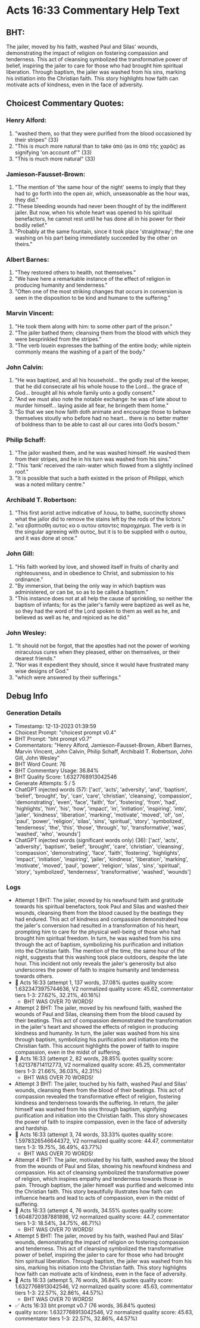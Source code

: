 # Acts 16:33 Commentary Help Text

## BHT:
The jailer, moved by his faith, washed Paul and Silas' wounds, demonstrating the impact of religion on fostering compassion and tenderness. This act of cleansing symbolized the transformative power of belief, inspiring the jailer to care for those who had brought him spiritual liberation. Through baptism, the jailer was washed from his sins, marking his initiation into the Christian faith. This story highlights how faith can motivate acts of kindness, even in the face of adversity.

## Choicest Commentary Quotes:
### Henry Alford:
1. "washed them, so that they were purified from the blood occasioned by their stripes" (33)
2. "This is much more natural than to take ἀπό (as in ἀπὸ τῆς χαρᾶς) as signifying 'on account of'" (33)
3. "This is much more natural" (33)

### Jamieson-Fausset-Brown:
1. "The mention of 'the same hour of the night' seems to imply that they had to go forth into the open air, which, unseasonable as the hour was, they did."
2. "These bleeding wounds had never been thought of by the indifferent jailer. But now, when his whole heart was opened to his spiritual benefactors, he cannot rest until he has done all in his power for their bodily relief."
3. "Probably at the same fountain, since it took place 'straightway'; the one washing on his part being immediately succeeded by the other on theirs."

### Albert Barnes:
1. "They restored others to health, not themselves."
2. "We have here a remarkable instance of the effect of religion in producing humanity and tenderness."
3. "Often one of the most striking changes that occurs in conversion is seen in the disposition to be kind and humane to the suffering."

### Marvin Vincent:
1. "He took them along with him: to some other part of the prison."
2. "The jailer bathed them; cleansing them from the blood with which they were besprinkled from the stripes."
3. "The verb louein expresses the bathing of the entire body; while niptein commonly means the washing of a part of the body."

### John Calvin:
1. "He was baptized, and all his household... the godly zeal of the keeper, that he did consecrate all his whole house to the Lord... the grace of God... brought all his whole family unto a godly consent."
2. "And we must also note the notable exchange: he was of late about to murder himself... laying aside all fear, he bringeth them home."
3. "So that we see how faith doth animate and encourage those to behave themselves stoutly who before had no heart... there is no better matter of boldness than to be able to cast all our cares into God’s bosom."

### Philip Schaff:
1. "The jailor washed them, and he was washed himself. He washed them from their stripes, and he in his turn was washed from his sins."
2. "This ‘tank’ received the rain-water which flowed from a slightly inclined roof."
3. "It is possible that such a bath existed in the prison of Philippi, which was a noted military centre."

### Archibald T. Robertson:
1. "This first aorist active indicative of λουω, to bathe, succinctly shows what the jailor did to remove the stains left by the rods of the lictors."
2. "κα εβαπτισθη αυτος κα ο αυτου απαντες παραχρημα. The verb is in the singular agreeing with αυτος, but it is to be supplied with ο αυτου, and it was done at once."

### John Gill:
1. "His faith worked by love, and showed itself in fruits of charity and righteousness, and in obedience to Christ, and submission to his ordinance." 
2. "By immersion, that being the only way in which baptism was administered, or can be, so as to be called a baptism." 
3. "This instance does not at all help the cause of sprinkling, so neither the baptism of infants; for as the jailer's family were baptized as well as he, so they had the word of the Lord spoken to them as well as he, and believed as well as he, and rejoiced as he did."

### John Wesley:
1. "It should not be forgot, that the apostles had not the power of working miraculous cures when they pleased, either on themselves, or their dearest friends."
2. "Nor was it expedient they should, since it would have frustrated many wise designs of God."
3. "which were answered by their sufferings."


## Debug Info
### Generation Details
- Timestamp: 12-13-2023 01:39:59
- Choicest Prompt: "choicest prompt v0.4"
- BHT Prompt: "bht prompt v0.7"
- Commentators: "Henry Alford, Jamieson-Fausset-Brown, Albert Barnes, Marvin Vincent, John Calvin, Philip Schaff, Archibald T. Robertson, John Gill, John Wesley"
- BHT Word Count: 76
- BHT Commentary Usage: 36.84%
- BHT Quality Score: 1.6327768913042546
- Generate Attempts: 5 / 5
- ChatGPT injected words (57):
	['act', 'acts', 'adversity', 'and', 'baptism', 'belief', 'brought', 'by', 'can', 'care', 'christian', 'cleansing', 'compassion', 'demonstrating', 'even', 'face', 'faith', 'for', 'fostering', 'from', 'had', 'highlights', 'him', 'his', 'how', 'impact', 'in', 'initiation', 'inspiring', 'into', 'jailer', 'kindness', 'liberation', 'marking', 'motivate', 'moved', 'of', 'on', 'paul', 'power', 'religion', 'silas', 'sins', 'spiritual', 'story', 'symbolized', 'tenderness', 'the', 'this', 'those', 'through', 'to', 'transformative', 'was', 'washed', 'who', 'wounds']
- ChatGPT injected words (significant words only) (36):
	['act', 'acts', 'adversity', 'baptism', 'belief', 'brought', 'care', 'christian', 'cleansing', 'compassion', 'demonstrating', 'face', 'faith', 'fostering', 'highlights', 'impact', 'initiation', 'inspiring', 'jailer', 'kindness', 'liberation', 'marking', 'motivate', 'moved', 'paul', 'power', 'religion', 'silas', 'sins', 'spiritual', 'story', 'symbolized', 'tenderness', 'transformative', 'washed', 'wounds']

### Logs
- Attempt 1 BHT: The jailer, moved by his newfound faith and gratitude towards his spiritual benefactors, took Paul and Silas and washed their wounds, cleansing them from the blood caused by the beatings they had endured. This act of kindness and compassion demonstrated how the jailer's conversion had resulted in a transformation of his heart, prompting him to care for the physical well-being of those who had brought him spiritual freedom. In turn, he was washed from his sins through the act of baptism, symbolizing his purification and initiation into the Christian faith. The mention of the time, the same hour of the night, suggests that this washing took place outdoors, despite the late hour. This incident not only reveals the jailer's generosity but also underscores the power of faith to inspire humanity and tenderness towards others.
- 🔄 Acts 16:33 (attempt 1, 137 words, 37.08% quotes quality score: 1.6323473975744636, V2 normalized quality score: 45.62, commentator tiers 1-3: 27.62%, 32.21%, 40.16%) 
	- BHT WAS OVER 70 WORDS!
- Attempt 2 BHT: The jailer, moved by his newfound faith, washed the wounds of Paul and Silas, cleansing them from the blood caused by their beatings. This act of compassion demonstrated the transformation in the jailer's heart and showed the effects of religion in producing kindness and humanity. In turn, the jailer was washed from his sins through baptism, symbolizing his purification and initiation into the Christian faith. This account highlights the power of faith to inspire compassion, even in the midst of suffering.
- 🔄 Acts 16:33 (attempt 2, 82 words, 28.85% quotes quality score: 1.621378714112773, V2 normalized quality score: 45.25, commentator tiers 1-3: 21.66%, 36.03%, 42.31%) 
	- BHT WAS OVER 70 WORDS!
- Attempt 3 BHT: The jailer, touched by his faith, washed Paul and Silas' wounds, cleansing them from the blood of their beatings. This act of compassion revealed the transformative effect of religion, fostering kindness and tenderness towards the suffering. In return, the jailer himself was washed from his sins through baptism, signifying purification and initiation into the Christian faith. This story showcases the power of faith to inspire compassion, even in the face of adversity and hardship.
- 🔄 Acts 16:33 (attempt 3, 74 words, 33.33% quotes quality score: 1.5978326546644372, V2 normalized quality score: 44.47, commentator tiers 1-3: 19.75%, 36.49%, 43.77%) 
	- BHT WAS OVER 70 WORDS!
- Attempt 4 BHT: The jailer, motivated by his faith, washed away the blood from the wounds of Paul and Silas, showing his newfound kindness and compassion. His act of cleansing symbolized the transformative power of religion, which inspires empathy and tenderness towards those in pain. Through baptism, the jailer himself was purified and welcomed into the Christian faith. This story beautifully illustrates how faith can influence hearts and lead to acts of compassion, even in the midst of suffering.
- 🔄 Acts 16:33 (attempt 4, 76 words, 34.55% quotes quality score: 1.6048720387881898, V2 normalized quality score: 44.7, commentator tiers 1-3: 18.54%, 34.75%, 46.71%) 
	- BHT WAS OVER 70 WORDS!
- Attempt 5 BHT: The jailer, moved by his faith, washed Paul and Silas' wounds, demonstrating the impact of religion on fostering compassion and tenderness. This act of cleansing symbolized the transformative power of belief, inspiring the jailer to care for those who had brought him spiritual liberation. Through baptism, the jailer was washed from his sins, marking his initiation into the Christian faith. This story highlights how faith can motivate acts of kindness, even in the face of adversity.
- 🔄 Acts 16:33 (attempt 5, 76 words, 36.84% quotes quality score: 1.6327768913042546, V2 normalized quality score: 45.63, commentator tiers 1-3: 22.57%, 32.86%, 44.57%) 
	- BHT WAS OVER 70 WORDS!
- ✅ Acts 16:33 bht prompt v0.7 (76 words, 36.84% quotes)
- quality score: 1.6327768913042546, V2 normalized quality score: 45.63, commentator tiers 1-3: 22.57%, 32.86%, 44.57%)